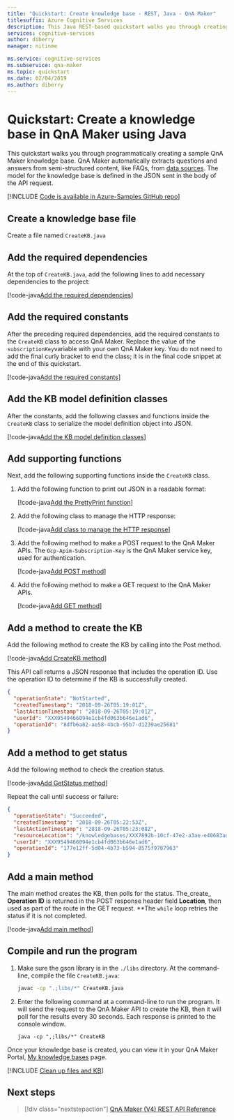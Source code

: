 ```yaml
---
title: "Quickstart: Create knowledge base - REST, Java - QnA Maker"
titlesuffix: Azure Cognitive Services
description: This Java REST-based quickstart walks you through creating a sample QnA Maker knowledge base, programmatically, that will appear in your Azure Dashboard of your Cognitive Services API account..
services: cognitive-services
author: diberry
manager: nitinme

ms.service: cognitive-services
ms.subservice: qna-maker
ms.topic: quickstart
ms.date: 02/04/2019
ms.author: diberry
---
```


# Quickstart: Create a knowledge base in QnA Maker using Java

This quickstart walks you through programmatically creating a sample QnA Maker knowledge base. QnA Maker automatically extracts questions and answers from semi-structured content, like FAQs, from [data sources](../Concepts/data-sources-supported.md). The model for the knowledge base is defined in the JSON sent in the body of the API request.

[!INCLUDE [Code is available in Azure-Samples GitHub repo](../../../../includes/cognitive-services-qnamaker-java-repo-note.md)]

## Create a knowledge base file

Create a file named `CreateKB.java`

## Add the required dependencies

At the top of `CreateKB.java`, add the following lines to add necessary dependencies to the project:

[!code-java[Add the required dependencies](~/samples-qnamaker-java/documentation-samples/quickstarts/create-knowledge-base/CreateKB.java?range=1-5 "Add the required dependencies")]

## Add the required constants
After the preceding required dependencies, add the required constants to the `CreateKB` class to access QnA Maker. Replace the value of the `subscriptionKey`variable with your own QnA Maker key. You do not need to add the final curly bracket to end the class; it is in the final code snippet at the end of this quickstart.

[!code-java[Add the required constants](~/samples-qnamaker-java/documentation-samples/quickstarts/create-knowledge-base/CreateKB.java?range=26-34 "Add the required constants")]


## Add the KB model definition classes
After the constants, add the following classes and functions inside the `CreateKB` class to serialize the model definition object into JSON.

[!code-java[Add the KB model definition classes](~/samples-qnamaker-java/documentation-samples/quickstarts/create-knowledge-base/CreateKB.java?range=36-80 "Add the KB model definition classes")]

## Add supporting functions

Next, add the following supporting functions inside the `CreateKB` class.

1. Add the following function to print out JSON in a readable format:

    [!code-java[Add the PrettyPrint function](~/samples-qnamaker-java/documentation-samples/quickstarts/create-knowledge-base/CreateKB.java?range=82-87 "Add the KB model definition classes")]

2. Add the following class to manage the HTTP response:

    [!code-java[Add class to manage the HTTP response](~/samples-qnamaker-java/documentation-samples/quickstarts/create-knowledge-base/CreateKB.java?range=89-97 "Add class to manage the HTTP response")]

3. Add the following method to make a POST request to the QnA Maker APIs. The `Ocp-Apim-Subscription-Key` is the QnA Maker service key, used for authentication.

    [!code-java[Add POST method](~/samples-qnamaker-java/documentation-samples/quickstarts/create-knowledge-base/CreateKB.java?range=99-121 "Add POST method")]

4. Add the following method to make a GET request to the QnA Maker APIs.

    [!code-java[Add GET method](~/samples-qnamaker-java/documentation-samples/quickstarts/create-knowledge-base/CreateKB.java?range=123-137 "Add GET method")]

## Add a method to create the KB
Add the following method to create the KB by calling into the Post method.

[!code-java[Add CreateKB method](~/samples-qnamaker-java/documentation-samples/quickstarts/create-knowledge-base/CreateKB.java?range=139-144 "Add CreateKB method")]

This API call returns a JSON response that includes the operation ID. Use the operation ID to determine if the KB is successfully created.

```JSON
{
  "operationState": "NotStarted",
  "createdTimestamp": "2018-09-26T05:19:01Z",
  "lastActionTimestamp": "2018-09-26T05:19:01Z",
  "userId": "XXX9549466094e1cb4fd063b646e1ad6",
  "operationId": "8dfb6a82-ae58-4bcb-95b7-d1239ae25681"
}
```

## Add a method to get status
Add the following method to check the creation status.

[!code-java[Add GetStatus method](~/samples-qnamaker-java/documentation-samples/quickstarts/create-knowledge-base/CreateKB.java?range=146-150 "Add GetStatus method")]

Repeat the call until success or failure:

```JSON
{
  "operationState": "Succeeded",
  "createdTimestamp": "2018-09-26T05:22:53Z",
  "lastActionTimestamp": "2018-09-26T05:23:08Z",
  "resourceLocation": "/knowledgebases/XXX7892b-10cf-47e2-a3ae-e40683adb714",
  "userId": "XXX9549466094e1cb4fd063b646e1ad6",
  "operationId": "177e12ff-5d04-4b73-b594-8575f9787963"
}
```

## Add a main method
The main method creates the KB, then polls for the status. The_create_ **Operation ID** is returned in the POST response header field **Location**, then used as part of the route in the GET request. **The `while` loop retries the status if it is not completed.

[!code-java[Add main method](~/samples-qnamaker-java/documentation-samples/quickstarts/create-knowledge-base/CreateKB.java?range=152-191 "Add main method")]

## Compile and run the program

1. Make sure the gson library is in the `./libs` directory. At the command-line, compile the file `CreateKB.java`:

    ```bash
    javac -cp ".;libs/*" CreateKB.java
    ```

2. Enter the following command at a command-line to run the program. It will send the request to the QnA Maker API to create the KB, then it will poll for the results every 30 seconds. Each response is printed to the console window.

    ```base
    java -cp ",;libs/*" CreateKB
    ```

Once your knowledge base is created, you can view it in your QnA Maker Portal, [My knowledge bases](https://www.qnamaker.ai/Home/MyServices) page.

[!INCLUDE [Clean up files and KB](../../../../includes/cognitive-services-qnamaker-quickstart-cleanup-resources.md)]

## Next steps

> [!div class="nextstepaction"]
> [QnA Maker (V4) REST API Reference](https://westus.dev.cognitive.microsoft.com/docs/services/5a93fcf85b4ccd136866eb37/operations/5ac266295b4ccd1554da75ff)
